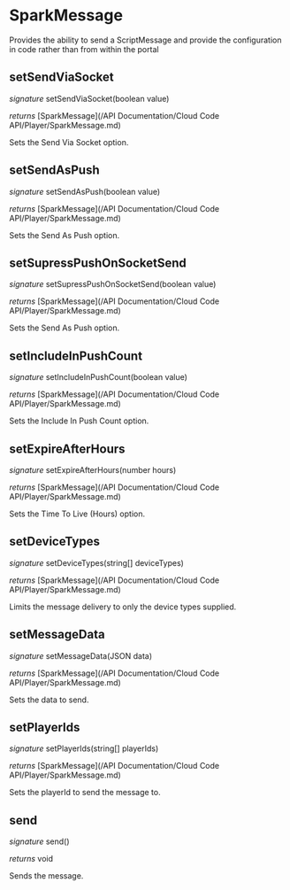 # SparkMessage

Provides the ability to send a ScriptMessage and provide the configuration in code rather than from within the portal 


## setSendViaSocket
_signature_ setSendViaSocket(boolean value)</p>
_returns_ [SparkMessage](/API Documentation/Cloud Code API/Player/SparkMessage.md)</p>
Sets the Send Via Socket option.

## setSendAsPush
_signature_ setSendAsPush(boolean value)</p>
_returns_ [SparkMessage](/API Documentation/Cloud Code API/Player/SparkMessage.md)</p>
Sets the Send As Push option.

## setSupressPushOnSocketSend
_signature_ setSupressPushOnSocketSend(boolean value)</p>
_returns_ [SparkMessage](/API Documentation/Cloud Code API/Player/SparkMessage.md)</p>
Sets the Send As Push option.

## setIncludeInPushCount
_signature_ setIncludeInPushCount(boolean value)</p>
_returns_ [SparkMessage](/API Documentation/Cloud Code API/Player/SparkMessage.md)</p>
Sets the Include In Push Count option.

## setExpireAfterHours
_signature_ setExpireAfterHours(number hours)</p>
_returns_ [SparkMessage](/API Documentation/Cloud Code API/Player/SparkMessage.md)</p>
Sets the Time To Live (Hours) option.

## setDeviceTypes
_signature_ setDeviceTypes(string[] deviceTypes)</p>
_returns_ [SparkMessage](/API Documentation/Cloud Code API/Player/SparkMessage.md)</p>
Limits the message delivery to only the device types supplied.

## setMessageData
_signature_ setMessageData(JSON data)</p>
_returns_ [SparkMessage](/API Documentation/Cloud Code API/Player/SparkMessage.md)</p>
Sets the data to send.

## setPlayerIds
_signature_ setPlayerIds(string[] playerIds)</p>
_returns_ [SparkMessage](/API Documentation/Cloud Code API/Player/SparkMessage.md)</p>
Sets the playerId to send the message to.

## send
_signature_ send()</p>
_returns_ void</p>
Sends the message.

